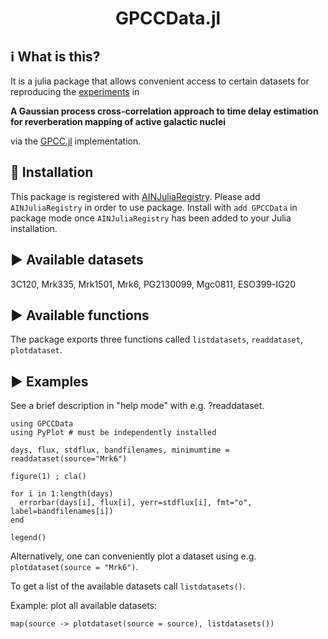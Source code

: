 <h1 align="center">GPCCData.jl</h1>

## ℹ What is this?

It is a julia package that allows convenient access to certain datasets for reproducing the [experiments](https://github.com/HITS-AIN/GPCCpaper) in

**A Gaussian process cross-correlation approach to time delay estimation for reverberation mapping of active galactic nuclei**

via the [GPCC.jl](https://github.com/HITS-AIN/GPCC.jl) implementation.


## 💾 Installation 

This package is registered with [AINJuliaRegistry](https://github.com/HITS-AIN/AINJuliaRegistry).
Please add `AINJuliaRegistry` in order to use package.
Install with `add GPCCData` in package mode once `AINJuliaRegistry` has been added to your Julia installation.

## ▶ Available datasets

3C120, Mrk335, Mrk1501, Mrk6, PG2130099, Mgc0811, ESO399-IG20

## ▶ Available functions

The package exports three functions called `listdatasets`, `readdataset`, `plotdataset`.

## ▶ Examples

See a brief description in "help mode" with e.g. ?readdataset.

```
using GPCCData
using PyPlot # must be independently installed

days, flux, stdflux, bandfilenames, minimumtime = readdataset(source="Mrk6")

figure(1) ; cla()

for i in 1:length(days)
  errorbar(days[i], flux[i], yerr=stdflux[i], fmt="o", label=bandfilenames[i])
end

legend()
```

Alternatively, one can conveniently plot a dataset using e.g. `plotdataset(source = "Mrk6")`.

To get a  list of the available datasets call `listdatasets()`.

Example: plot all available datasets:
```
map(source -> plotdataset(source = source), listdatasets())
```

